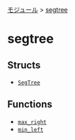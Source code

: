 [モジュール](../index.md) > [segtree]()

# segtree

## Structs

- [`SegTree`](./SegTree.md)

## Functions

- [`max_right`](./max_right.md)
- [`min_left`](./min_left.md)
